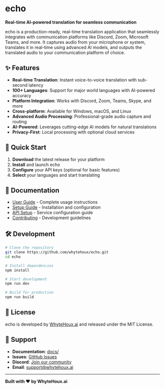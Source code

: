# echo

**Real-time AI-powered translation for seamless communication**

echo is a production-ready, real-time translation application that seamlessly integrates with communication platforms like Discord, Zoom, Microsoft Teams, and more. It captures audio from your microphone or system, translates it in real-time using advanced AI models, and outputs the translated audio to your communication platform of choice.

## ✨ Features

- **Real-time Translation**: Instant voice-to-voice translation with sub-second latency
- **100+ Languages**: Support for major world languages with AI-powered accuracy
- **Platform Integration**: Works with Discord, Zoom, Teams, Skype, and more
- **Cross-platform**: Available for Windows, macOS, and Linux
- **Advanced Audio Processing**: Professional-grade audio capture and routing
- **AI-Powered**: Leverages cutting-edge AI models for natural translations
- **Privacy-First**: Local processing with optional cloud services

## 🚀 Quick Start

1. **Download** the latest release for your platform
2. **Install** and launch echo
3. **Configure** your API keys (optional for basic features)
4. **Select** your languages and start translating

## 📖 Documentation

- [User Guide](docs/user-guide.md) - Complete usage instructions
- [Setup Guide](docs/setup-guide.md) - Installation and configuration
- [API Setup](docs/api-setup.md) - Service configuration guide
- [Contributing](CONTRIBUTING.md) - Development guidelines

## 🛠️ Development

```bash
# Clone the repository
git clone https://github.com/whytehoux/echo.git
cd echo

# Install dependencies
npm install

# Start development
npm run dev

# Build for production
npm run build
```

## 📄 License

echo is developed by [WhyteHoux.ai](https://whytehoux.ai) and released under the MIT License.

## 🤝 Support

- **Documentation**: [docs/](docs/)
- **Issues**: [GitHub Issues](https://github.com/whytehoux/echo/issues)
- **Discord**: [Join our community](https://discord.gg/echo)
- **Email**: support@whytehoux.ai

---

**Built with ❤️ by WhyteHoux.ai**
